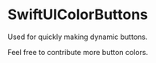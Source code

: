 # SwiftUIColorButtons

Used for quickly making dynamic buttons.

Feel free to contribute more button colors.
